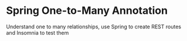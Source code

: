 # Spring One-to-Many Annotation
Understand one to many relationships, use Spring to create REST routes and Insomnia to test them
